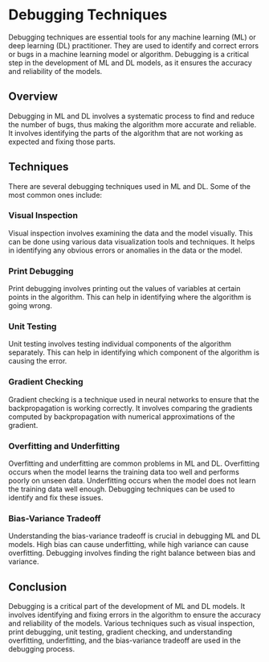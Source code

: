 # Debugging Techniques

Debugging techniques are essential tools for any machine learning (ML) or deep learning (DL) practitioner. They are used to identify and correct errors or bugs in a machine learning model or algorithm. Debugging is a critical step in the development of ML and DL models, as it ensures the accuracy and reliability of the models.

## Overview

Debugging in ML and DL involves a systematic process to find and reduce the number of bugs, thus making the algorithm more accurate and reliable. It involves identifying the parts of the algorithm that are not working as expected and fixing those parts.

## Techniques

There are several debugging techniques used in ML and DL. Some of the most common ones include:

### Visual Inspection

Visual inspection involves examining the data and the model visually. This can be done using various data visualization tools and techniques. It helps in identifying any obvious errors or anomalies in the data or the model.

### Print Debugging

Print debugging involves printing out the values of variables at certain points in the algorithm. This can help in identifying where the algorithm is going wrong.

### Unit Testing

Unit testing involves testing individual components of the algorithm separately. This can help in identifying which component of the algorithm is causing the error.

### Gradient Checking

Gradient checking is a technique used in neural networks to ensure that the backpropagation is working correctly. It involves comparing the gradients computed by backpropagation with numerical approximations of the gradient.

### Overfitting and Underfitting

Overfitting and underfitting are common problems in ML and DL. Overfitting occurs when the model learns the training data too well and performs poorly on unseen data. Underfitting occurs when the model does not learn the training data well enough. Debugging techniques can be used to identify and fix these issues.

### Bias-Variance Tradeoff

Understanding the bias-variance tradeoff is crucial in debugging ML and DL models. High bias can cause underfitting, while high variance can cause overfitting. Debugging involves finding the right balance between bias and variance.

## Conclusion

Debugging is a critical part of the development of ML and DL models. It involves identifying and fixing errors in the algorithm to ensure the accuracy and reliability of the models. Various techniques such as visual inspection, print debugging, unit testing, gradient checking, and understanding overfitting, underfitting, and the bias-variance tradeoff are used in the debugging process.
